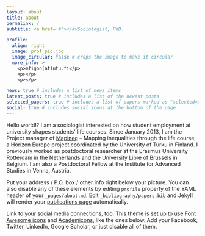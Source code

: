 ```yaml
---
layout: about
title: about
permalink: /
subtitle: <a href='#'></a>Sociologist, PhD.

profile:
  align: right
  image: prof_pic.jpg
  image_circular: false # crops the image to make it circular
  more_info: >
    <p>mfigon(at)utu.fi</p>
    <p></p>
    <p></p>

news: true # includes a list of news items
latest_posts: true # includes a list of the newest posts
selected_papers: true # includes a list of papers marked as "selected={true}"
social: true # includes social icons at the bottom of the page
---
```


Hello world!? I am a sociologist interested on how student employment at university shapes students' life courses. Since January 2013, I am the Project manager of [Mapineq](https://mapineq.eu) – Mapping inequalities through the life course, a Horizon Europe project coordinated by the University of Turku in Finland. I previously worked as postdoctoral researcher at the Erasmus University Rotterdam in the Netherlands and the University Libre of Brussels in Belgium. I am also a Postdoctoral Fellow at the Institute for Advanced Studies in Venna, Austria.

Put your address / P.O. box / other info right below your picture. You can also disable any of these elements by editing `profile` property of the YAML header of your `_pages/about.md`. Edit `_bibliography/papers.bib` and Jekyll will render your [publications page](/al-folio/publications/) automatically.

Link to your social media connections, too. This theme is set up to use [Font Awesome icons](https://fontawesome.com/) and [Academicons](https://jpswalsh.github.io/academicons/), like the ones below. Add your Facebook, Twitter, LinkedIn, Google Scholar, or just disable all of them.
